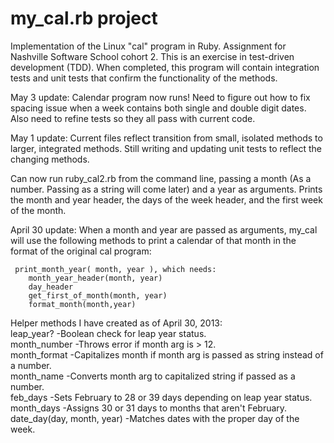 my_cal.rb  project
================

Implementation of the Linux "cal" program in Ruby. Assignment for Nashville Software School cohort 2.
This is an exercise in test-driven development (TDD). When completed, this program will
contain integration tests and unit tests that confirm the functionality of the methods.

May 3 update:
Calendar program now runs! Need to figure out how to fix spacing issue when a week contains both single and double digit 
dates. Also need to refine tests so they all pass with current code.

May 1 update:
Current files reflect transition from small, isolated methods to larger, integrated methods. Still writing
and updating unit tests to reflect the changing methods. 

Can now run ruby_cal2.rb from the command line, passing a month (As a number. Passing as a string 
will come later) and a year as arguments. Prints the month and year header, the days of the week header, 
and the first week of the month.

April 30 update:
When a month and year are passed as arguments, my_cal will use the following methods to print 
a calendar of that month in the format of the original cal program:

	 print_month_year( month, year ), which needs:
        month_year_header(month, year)
        day_header
        get_first_of_month(month, year)
        format_month(month,year)
        
 Helper methods I have created as of April 30, 2013:<br>
        leap_year? -Boolean check for leap year status.<br>
        month_number  -Throws error if month arg is > 12.<br>
        month_format  -Capitalizes month if month arg is passed as string instead of a number.<br>
        month_name -Converts month arg to capitalized string if passed as a number.<br>
        feb_days -Sets February to 28 or 39 days depending on leap year status.<br>
        month_days -Assigns 30 or 31 days to months that aren't February.<br>
        date_day(day, month, year)  -Matches dates with the proper day of the week.<br>
 
 
        
        




